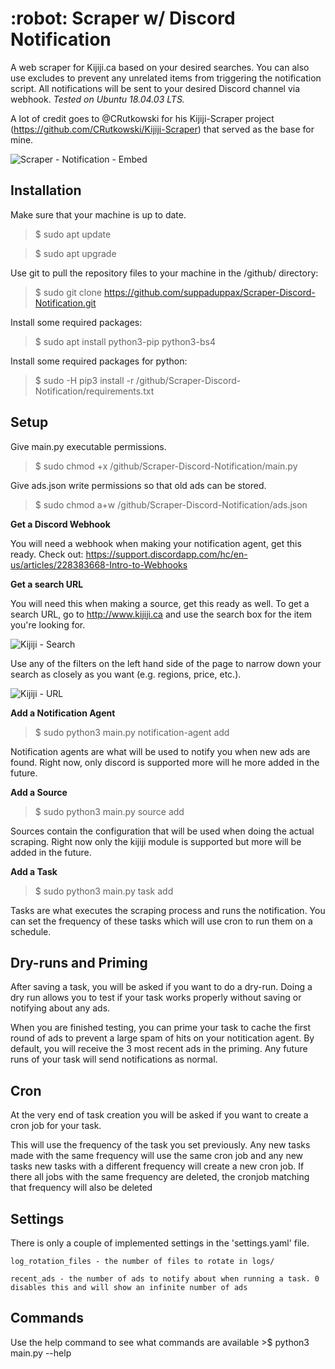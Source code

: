<h1>:robot: Scraper w/ Discord Notification</h1>

A web scraper for Kijiji.ca based on your desired searches. You can also use excludes to prevent any unrelated items from triggering the notification script.
All notifications will be sent to your desired Discord channel via webhook.
*Tested on Ubuntu 18.04.03 LTS.*

A lot of credit goes to @CRutkowski for his Kijiji-Scraper project (https://github.com/CRutkowski/Kijiji-Scraper) that served as the base for mine.

![Scraper - Notification - Embed](https://user-images.githubusercontent.com/58180427/69883816-73c8ed00-129b-11ea-9dd8-c02a9fbb76e2.png)

<h2>Installation</h2>

Make sure that your machine is up to date.
>$ sudo apt update

>$ sudo apt upgrade

Use git to pull the repository files to your machine in the /github/ directory:
>$ sudo git clone https://github.com/suppaduppax/Scraper-Discord-Notification.git

Install some required packages:
>$ sudo apt install python3-pip python3-bs4

Install some required packages for python:
>$ sudo -H pip3 install -r /github/Scraper-Discord-Notification/requirements.txt

<h2>Setup</h2>

Give main.py executable permissions.
>$ sudo chmod +x /github/Scraper-Discord-Notification/main.py

Give ads.json write permissions so that old ads can be stored.
>$ sudo chmod a+w /github/Scraper-Discord-Notification/ads.json

**Get a Discord Webhook**

You will need a webhook when making your notification agent, get this ready.
Check out: https://support.discordapp.com/hc/en-us/articles/228383668-Intro-to-Webhooks

**Get a search URL**

You will need this when making a source, get this ready as well.
To get a search URL, go to http://www.kijiji.ca and use the search box for the item you're looking for.

![Kijiji - Search](https://user-images.githubusercontent.com/58180427/69773229-dd3fe300-1157-11ea-884c-5f5c12b3f874.png)

Use any of the filters on the left hand side of the page to narrow down your search as closely as you want (e.g. regions, price, etc.).

![Kijiji - URL](https://user-images.githubusercontent.com/58180427/69773238-e16c0080-1157-11ea-8105-797037bb5687.png)

**Add a Notification Agent**

>$ sudo python3 main.py notification-agent add

Notification agents are what will be used to notify you when new ads are found.
Right now, only discord is supported more will he more added in the future.
 
**Add a Source**
>$ sudo python3 main.py source add
 
Sources contain the configuration that will be used when doing the actual scraping. Right
now only the kijiji module is supported but more will be added in the future.

**Add a Task**
>$ sudo python3 main.py task add
 
Tasks are what executes the scraping process and runs the notification.
You can set the frequency of these tasks which will use cron to run them on
a schedule.

<h2>Dry-runs and Priming</h2>
After saving a task, you will be asked if you want to do a dry-run.
Doing a dry run allows you to test if your task works properly without saving or notifying about any ads.

When you are finished testing, you can prime your task to cache the first
round of ads to prevent a large spam of hits on your notitication agent.
By default, you will receive the 3 most recent ads in the priming.
Any future runs of your task will send notifications as normal.

<h2>Cron</h2>
At the very end of task creation you will be asked if you want to create a cron
job for your task. 

This will use the frequency of the task you set previously.
Any new tasks made with the same frequency will use the same cron job and
any new tasks new tasks with a different frequency will create a new cron
job. If there all jobs with the same frequency are deleted, the cronjob matching
that frequency will also be deleted

<h2>Settings</h2>
There is only a couple of implemented settings in the 'settings.yaml' file.

```log_rotation_files - the number of files to rotate in logs/```

```recent_ads - the number of ads to notify about when running a task. 0 disables this and will show an infinite number of ads```

<h2>Commands</h2>
Use the help command to see what commands are available
>$ python3 main.py --help 
